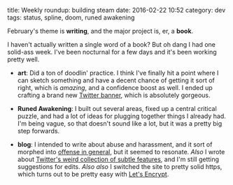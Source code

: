 title: Weekly roundup: building steam
date: 2016-02-22 10:52
category: dev
tags: status, spline, doom, runed awakening

February's theme is **writing**, and the major project is, er, a **book**.

I haven't actually written a single word of a book?  But oh dang I had one solid-ass week.  I've been nocturnal for a few days and it's been working pretty well.

- **art**: Did a ton of doodlin' practice.  I think I've finally hit a point where I can sketch something and have a decent chance of getting it sort of right, which is _amazing_, and a confidence boost as well.  I ended up crafting a brand new [Twitter banner](https://twitter.com/eevee), which is absolutely gorgeous.

- **Runed Awakening**: I built out several areas, fixed up a central critical puzzle, and had a lot of ideas for plugging together things I already had.  I'm being vague, so that doesn't sound like a lot, but it was a pretty big step forwards.

- **blog**: I intended to write about abuse and harassment, and it sort of morphed into [offense in general](https://eev.ee/blog/2016/02/15/everyones-offended-these-days/), but it seemed to resonate.  _Also_ I wrote about [Twitter's weird collection of subtle features](https://eev.ee/blog/2016/02/20/twitters-missing-manual/), and I'm still getting suggestions for edits.  _Also also_ I switched the site to pretty solid https, which turns out to be pretty easy with [Let's Encrypt](https://letsencrypt.org/howitworks/).
